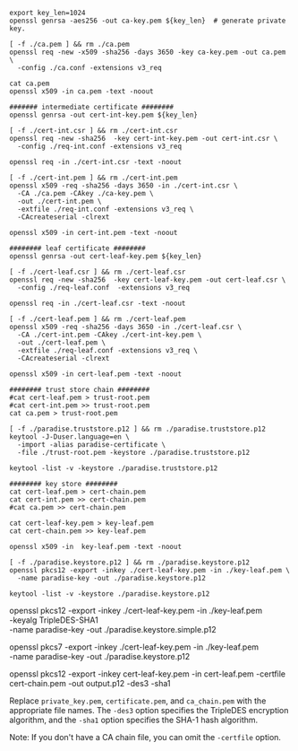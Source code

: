 
```shell
export key_len=1024
openssl genrsa -aes256 -out ca-key.pem ${key_len}  # generate private key.

[ -f ./ca.pem ] && rm ./ca.pem
openssl req -new -x509 -sha256 -days 3650 -key ca-key.pem -out ca.pem \
  -config ./ca.conf -extensions v3_req 
  
cat ca.pem 
openssl x509 -in ca.pem -text -noout

####### intermediate certificate ########
openssl genrsa -out cert-int-key.pem ${key_len} 

[ -f ./cert-int.csr ] && rm ./cert-int.csr
openssl req -new -sha256  -key cert-int-key.pem -out cert-int.csr \
  -config ./req-int.conf -extensions v3_req 
  
openssl req -in ./cert-int.csr -text -noout

[ -f ./cert-int.pem ] && rm ./cert-int.pem
openssl x509 -req -sha256 -days 3650 -in ./cert-int.csr \
  -CA ./ca.pem -CAkey ./ca-key.pem \
  -out ./cert-int.pem \
  -extfile ./req-int.conf -extensions v3_req \
  -CAcreateserial -clrext

openssl x509 -in cert-int.pem -text -noout

######## leaf certificate ########
openssl genrsa -out cert-leaf-key.pem ${key_len} 

[ -f ./cert-leaf.csr ] && rm ./cert-leaf.csr
openssl req -new -sha256  -key cert-leaf-key.pem -out cert-leaf.csr \
  -config ./req-leaf.conf  -extensions v3_req 
  
openssl req -in ./cert-leaf.csr -text -noout

[ -f ./cert-leaf.pem ] && rm ./cert-leaf.pem
openssl x509 -req -sha256 -days 3650 -in ./cert-leaf.csr \
  -CA ./cert-int.pem -CAkey ./cert-int-key.pem \
  -out ./cert-leaf.pem \
  -extfile ./req-leaf.conf -extensions v3_req \
  -CAcreateserial -clrext 

openssl x509 -in cert-leaf.pem -text -noout

######## trust store chain ########
#cat cert-leaf.pem > trust-root.pem
#cat cert-int.pem >> trust-root.pem
cat ca.pem > trust-root.pem

[ -f ./paradise.truststore.p12 ] && rm ./paradise.truststore.p12
keytool -J-Duser.language=en \
  -import -alias paradise-certificate \
  -file ./trust-root.pem -keystore ./paradise.truststore.p12

keytool -list -v -keystore ./paradise.truststore.p12 

######## key store ########
cat cert-leaf.pem > cert-chain.pem
cat cert-int.pem >> cert-chain.pem
#cat ca.pem >> cert-chain.pem

cat cert-leaf-key.pem > key-leaf.pem
cat cert-chain.pem >> key-leaf.pem

openssl x509 -in  key-leaf.pem -text -noout

[ -f ./paradise.keystore.p12 ] && rm ./paradise.keystore.p12 
openssl pkcs12 -export -inkey ./cert-leaf-key.pem -in ./key-leaf.pem \
  -name paradise-key -out ./paradise.keystore.p12

keytool -list -v -keystore ./paradise.keystore.p12 

```


openssl pkcs12 -export -inkey ./cert-leaf-key.pem -in ./key-leaf.pem \
  -keyalg TripleDES-SHA1 \
  -name paradise-key -out ./paradise.keystore.simple.p12


openssl pkcs7 -export -inkey ./cert-leaf-key.pem -in ./key-leaf.pem \
-name paradise-key -out ./paradise.keystore.p12

openssl pkcs12 -export -inkey cert-leaf-key.pem -in cert-leaf.pem -certfile cert-chain.pem -out output.p12 -des3 -sha1

Replace `private_key.pem`, `certificate.pem`, and `ca_chain.pem` with the appropriate file names. The `-des3` option specifies the TripleDES encryption algorithm, and the `-sha1` option specifies the SHA-1 hash algorithm.

Note: If you don't have a CA chain file, you can omit the `-certfile` option.